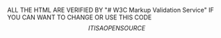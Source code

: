 ALL THE HTML ARE VERIFIED BY "# W3C  Markup Validation Service"
        IF YOU CAN WANT TO CHANGE OR USE THIS CODE $$
        IT IS A OPEN SOURCE 
        $$